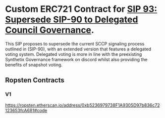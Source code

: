 # Custom ERC721 Contract for [SIP 93: Supersede SIP-90 to Delegated Council Governance](https://sips.synthetix.io/sips/sip-93).

This SIP proposes to supersede the current SCCP signaling process outlined in (SIP-90), with an extended version that features a delegated voting system. Delegated voting is more in line with the preexisting Synthetix Governance framework on discord whilst also providing the benefits of snapshot voting.

## Ropsten Contracts

### V1

https://ropsten.etherscan.io/address/0xb5236979738F1A9305D97b836c72123653fcA681#code
